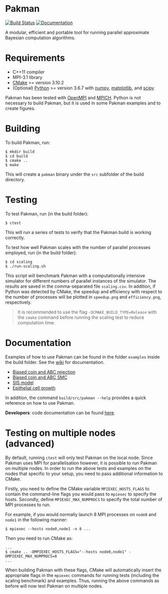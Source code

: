 # Pakman

[![Build Status](https://travis-ci.com/ThomasPak/pakman.svg?branch=master)](https://travis-ci.com/ThomasPak/pakman) [![Documentation](https://codedocs.xyz/ThomasPak/pakman.svg)](https://codedocs.xyz/ThomasPak/pakman/)

A modular, efficient and portable tool for running parallel approximate
Bayesian computation algorithms.

# Requirements

* C++11 compiler
* MPI-3.1 library
* [CMake](https://cmake.org/) >= version 3.10.2
* (Optional) [Python](https://www.python.org/) >= version 3.6.7 with
  [numpy](https://www.numpy.org/), [matplotlib](https://matplotlib.org/), and
  [scipy](https://scipy.org/)

Pakman has been tested with [OpenMPI](https://www.open-mpi.org/) and
[MPICH](https://www.mpich.org/).  Python is not necessary to build Pakman, but
it is used in some Pakman examples and to create figures.

# Building

To build Pakman, run:

```
$ mkdir build
$ cd build
$ cmake ..
$ make
```

This will create a `pakman` binary under the `src` subfolder of the build
directory.

# Testing

To test Pakman, run (in the build folder):

```
$ ctest
```

This will run a series of tests to verify that the Pakman build is working
correctly.

To test how well Pakman scales with the number of parallel processes employed,
run (in the build folder):

```
$ cd scaling
$ ./run-scaling.sh
```

This script will benchmark Pakman with a computationally intensive simulator
for different numbers of parallel instances of the simulator.  The results are
saved in the comma-separated file `scaling.csv`.  In addition, if Python was
detected by CMake, the speedup and efficiency with respect to the number of
processes will be plotted in `speedup.png` and `efficiency.png`, respectively.

> It is recommended to use the flag `-DCMAKE_BUILD_TYPE=Release` with the
> `cmake` command before running the scaling test to reduce computation time.

# Documentation

Examples of how to use Pakman can be found in the folder `examples` inside the
build folder.  See the [wiki](https://github.com/ThomasPak/pakman/wiki) for
documentation.

* [Biased coin and ABC rejection](https://github.com/ThomasPak/pakman/wiki/Example:-biased-coin-flip-and-ABC-rejection)
* [Biased coin and ABC SMC](https://github.com/ThomasPak/pakman/wiki/Example:-biased-coin-flip-and-ABC-SMC)
* [SIS model](https://github.com/ThomasPak/pakman/wiki/Example:-SIS-model)
* [Epithelial cell growth](https://github.com/ThomasPak/pakman/wiki/Example:-epithelial-cell-growth)

In addition, the command `build/src/pakman --help` provides a quick reference
on how to use Pakman.

**Developers**: code documentation can be found
[here](https://codedocs.xyz/ThomasPak/pakman/).

# Testing on multiple nodes (advanced)

By default, running `ctest` will only test Pakman on the local node.  Since
Pakman uses MPI for parallelisation however, it is possible to run Pakman on
multiple nodes.  In order to run the above tests and examples on the nodes that
specific to your setup, you need to pass additional information to CMake.

Firstly, you need to define the CMake variable `MPIEXEC_HOSTS_FLAGS` to contain
the command-line flags you would pass to `mpiexec` to specify the hosts.
Secondly, define `MPIEXEC_MAX_NUMPROCS` to specify the total number of MPI
processes to run.

For example, if you would normally launch 8 MPI processes on `node0` and `node1` in
the following manner:

```
$ mpiexec --hosts node0,node1 -n 8 ...
```

Then you need to run CMake as:

```
...
$ cmake .. -DMPIEXEC_HOSTS_FLAGS="--hosts node0,node1" -DMPIEXEC_MAX_NUMPROCS=8
...
```

When building Pakman with these flags, CMake will automatically insert the
appropriate flags in the `mpiexec` commands for running tests (including the
scaling benchmark) and examples.  Thus, running the above commands as before
will now test Pakman on multiple nodes.
